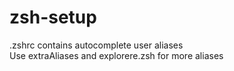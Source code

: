 # zsh-setup
.zshrc contains autocomplete user aliases  
Use extraAliases and explorere.zsh for more aliases  
